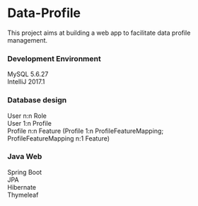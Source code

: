 # Data-Profile

This project aims at building a web app to facilitate data profile management.

### Development Environment
MySQL 5.6.27<br />
IntelliJ 2017.1

### Database design
User n:n Role<br />
User 1:n Profile<br />
Profile n:n Feature (Profile 1:n ProfileFeatureMapping; ProfileFeatureMapping n:1 Feature)

### Java Web
Spring Boot <br />
JPA <br />
Hibernate <br />
Thymeleaf <br /> 